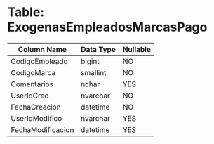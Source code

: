 # Table: ExogenasEmpleadosMarcasPago

| Column Name | Data Type | Nullable |
|-------------|-----------|----------|
| CodigoEmpleado | bigint | NO |
| CodigoMarca | smallint | NO |
| Comentarios | nchar | YES |
| UserIdCreo | nvarchar | NO |
| FechaCreacion | datetime | NO |
| UserIdModifico | nvarchar | YES |
| FechaModificacion | datetime | YES |
